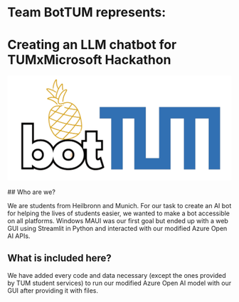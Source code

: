 # Team BotTUM represents:
# Creating an LLM chatbot for TUMxMicrosoft Hackathon
<p align="center">
  <img src="resources for README/botTUM_logo.png">
</p>
## Who are we?

We are students from Heilbronn and Munich.
For our task to create an AI bot for helping the lives of students easier, we wanted to make a bot accessible on all platforms.
Windows MAUI was our first goal but ended up with a web GUI using Streamlit in Python and interacted with our modified Azure Open AI APIs.

## What is included here?

We have added every code and data necessary (except the ones provided by TUM student services) to run our modified Azure Open AI model with our GUI after providing it with files.
